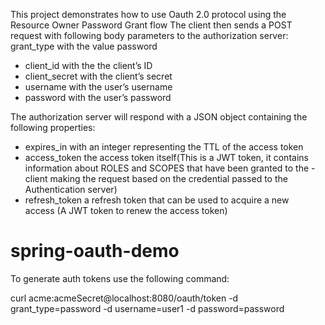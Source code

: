 This project demonstrates how to use Oauth 2.0 protocol using the Resource Owner Password Grant
 flow 
The client then sends a POST request with following body parameters to the authorization server:
grant_type with the value password
- client_id with the the client’s ID
- client_secret with the client’s secret
- username with the user’s username
- password with the user’s password

The authorization server will respond with a JSON object containing the following properties:

- expires_in with an integer representing the TTL of the access token
- access_token the access token itself(This is a JWT token, it contains information about ROLES and SCOPES that have been granted to the - client making the request based on the credential passed to the Authentication server)
- refresh_token a refresh token that can be used to acquire a new access (A JWT token to renew the access token)


# spring-oauth-demo

To generate auth tokens use the following command:

curl acme:acmeSecret@localhost:8080/oauth/token -d grant_type=password -d username=user1 -d password=password


